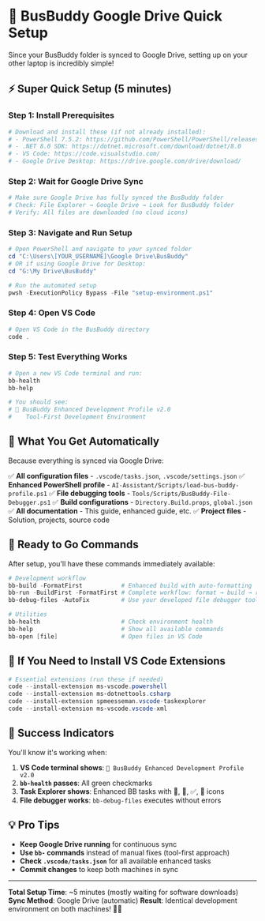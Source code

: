 # 🔄 BusBuddy Google Drive Quick Setup

Since your BusBuddy folder is synced to Google Drive, setting up on your other laptop is incredibly simple!

## ⚡ Super Quick Setup (5 minutes)

### Step 1: Install Prerequisites
```powershell
# Download and install these (if not already installed):
# - PowerShell 7.5.2: https://github.com/PowerShell/PowerShell/releases/tag/v7.5.2
# - .NET 8.0 SDK: https://dotnet.microsoft.com/download/dotnet/8.0
# - VS Code: https://code.visualstudio.com/
# - Google Drive Desktop: https://drive.google.com/drive/download/
```

### Step 2: Wait for Google Drive Sync
```powershell
# Make sure Google Drive has fully synced the BusBuddy folder
# Check: File Explorer → Google Drive → Look for BusBuddy folder
# Verify: All files are downloaded (no cloud icons)
```

### Step 3: Navigate and Run Setup
```powershell
# Open PowerShell and navigate to your synced folder
cd "C:\Users\[YOUR_USERNAME]\Google Drive\BusBuddy"
# OR if using Google Drive for Desktop:
cd "G:\My Drive\BusBuddy"

# Run the automated setup
pwsh -ExecutionPolicy Bypass -File "setup-environment.ps1"
```

### Step 4: Open VS Code
```powershell
# Open VS Code in the BusBuddy directory
code .
```

### Step 5: Test Everything Works
```powershell
# Open a new VS Code terminal and run:
bb-health
bb-help

# You should see:
# 🚌 BusBuddy Enhanced Development Profile v2.0
#    Tool-First Development Environment
```

## 🎯 What You Get Automatically

Because everything is synced via Google Drive:

✅ **All configuration files** - `.vscode/tasks.json`, `.vscode/settings.json`
✅ **Enhanced PowerShell profile** - `AI-Assistant/Scripts/load-bus-buddy-profile.ps1`
✅ **File debugging tools** - `Tools/Scripts/BusBuddy-File-Debugger.ps1`
✅ **Build configurations** - `Directory.Build.props`, `global.json`
✅ **All documentation** - This guide, enhanced guide, etc.
✅ **Project files** - Solution, projects, source code

## 🚀 Ready to Go Commands

After setup, you'll have these commands immediately available:

```powershell
# Development workflow
bb-build -FormatFirst           # Enhanced build with auto-formatting
bb-run -BuildFirst -FormatFirst # Complete workflow: format → build → run
bb-debug-files -AutoFix         # Use your developed file debugger tool

# Utilities
bb-health                       # Check environment health
bb-help                         # Show all available commands
bb-open [file]                  # Open files in VS Code
```

## 🔧 If You Need to Install VS Code Extensions

```powershell
# Essential extensions (run these if needed)
code --install-extension ms-vscode.powershell
code --install-extension ms-dotnettools.csharp
code --install-extension spmeesseman.vscode-taskexplorer
code --install-extension ms-vscode.vscode-xml
```

## 🎉 Success Indicators

You'll know it's working when:

1. **VS Code terminal shows**: `🚌 BusBuddy Enhanced Development Profile v2.0`
2. **`bb-health` passes**: All green checkmarks
3. **Task Explorer shows**: Enhanced BB tasks with 🔧, 🎨, ✅, 🚀 icons
4. **File debugger works**: `bb-debug-files` executes without errors

## 💡 Pro Tips

- **Keep Google Drive running** for continuous sync
- **Use `bb-` commands** instead of manual fixes (tool-first approach)
- **Check `.vscode/tasks.json`** for all available enhanced tasks
- **Commit changes** to keep both machines in sync

---

**Total Setup Time**: ~5 minutes (mostly waiting for software downloads)
**Sync Method**: Google Drive (automatic)
**Result**: Identical development environment on both machines! 🚌✨
